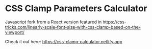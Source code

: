 # CSS Clamp Parameters Calculator

Javascript fork from a React version featured in https://css-tricks.com/linearly-scale-font-size-with-css-clamp-based-on-the-viewport/

Check it out here:  https://css-clamp-calculator.netlify.app


